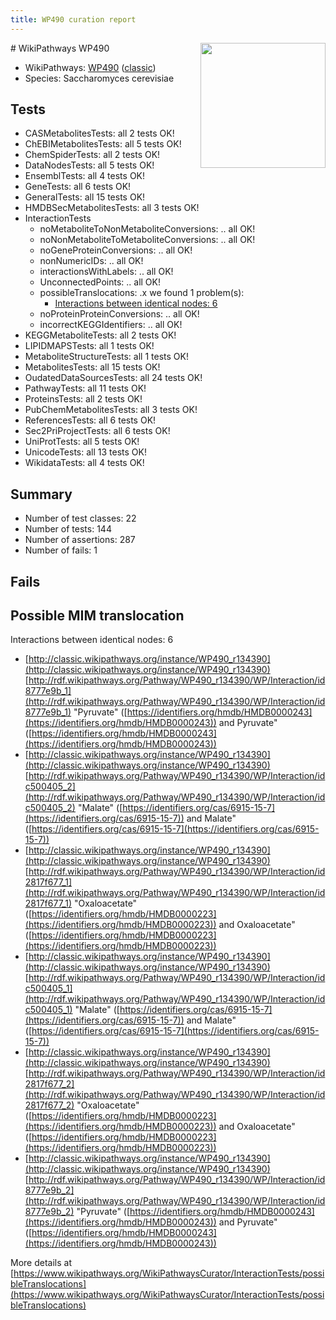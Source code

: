 ```yaml
---
title: WP490 curation report
---
```


<img style="float: right; width: 200px" src="https://upload.wikimedia.org/wikipedia/commons/thumb/8/83/Wplogo_with_text_500.png/640px-Wplogo_with_text_500.png" />
# WikiPathways WP490

* WikiPathways: [WP490](https://wikipathways.org/pathways/WP490) ([classic](https://classic.wikipathways.org/instance/WP490))
* Species: Saccharomyces cerevisiae
## Tests
* CASMetabolitesTests: all 2 tests OK!
* ChEBIMetabolitesTests: all 5 tests OK!
* ChemSpiderTests: all 2 tests OK!
* DataNodesTests: all 5 tests OK!
* EnsemblTests: all 4 tests OK!
* GeneTests: all 6 tests OK!
* GeneralTests: all 15 tests OK!
* HMDBSecMetabolitesTests: all 3 tests OK!
* InteractionTests
    * noMetaboliteToNonMetaboliteConversions: .. all OK!
    * noNonMetaboliteToMetaboliteConversions: .. all OK!
    * noGeneProteinConversions: .. all OK!
    * nonNumericIDs: .. all OK!
    * interactionsWithLabels: .. all OK!
    * UnconnectedPoints: .. all OK!
    * possibleTranslocations: .x we found 1 problem(s):
        * [Interactions between identical nodes: 6](#1c11820b)
    * noProteinProteinConversions: .. all OK!
    * incorrectKEGGIdentifiers: .. all OK!
* KEGGMetaboliteTests: all 2 tests OK!
* LIPIDMAPSTests: all 1 tests OK!
* MetaboliteStructureTests: all 1 tests OK!
* MetabolitesTests: all 15 tests OK!
* OudatedDataSourcesTests: all 24 tests OK!
* PathwayTests: all 11 tests OK!
* ProteinsTests: all 2 tests OK!
* PubChemMetabolitesTests: all 3 tests OK!
* ReferencesTests: all 6 tests OK!
* Sec2PriProjectTests: all 6 tests OK!
* UniProtTests: all 5 tests OK!
* UnicodeTests: all 13 tests OK!
* WikidataTests: all 4 tests OK!


## Summary

* Number of test classes: 22
* Number of tests: 144
* Number of assertions: 287
* Number of fails: 1

## Fails

<a name="1c11820b" />

## Possible MIM translocation

Interactions between identical nodes: 6

* [http://classic.wikipathways.org/instance/WP490_r134390](http://classic.wikipathways.org/instance/WP490_r134390) [http://rdf.wikipathways.org/Pathway/WP490_r134390/WP/Interaction/id8777e9b_1](http://rdf.wikipathways.org/Pathway/WP490_r134390/WP/Interaction/id8777e9b_1) "Pyruvate" ([https://identifiers.org/hmdb/HMDB0000243](https://identifiers.org/hmdb/HMDB0000243)) and 
Pyruvate" ([https://identifiers.org/hmdb/HMDB0000243](https://identifiers.org/hmdb/HMDB0000243))
* [http://classic.wikipathways.org/instance/WP490_r134390](http://classic.wikipathways.org/instance/WP490_r134390) [http://rdf.wikipathways.org/Pathway/WP490_r134390/WP/Interaction/idc500405_2](http://rdf.wikipathways.org/Pathway/WP490_r134390/WP/Interaction/idc500405_2) "Malate" ([https://identifiers.org/cas/6915-15-7](https://identifiers.org/cas/6915-15-7)) and 
Malate" ([https://identifiers.org/cas/6915-15-7](https://identifiers.org/cas/6915-15-7))
* [http://classic.wikipathways.org/instance/WP490_r134390](http://classic.wikipathways.org/instance/WP490_r134390) [http://rdf.wikipathways.org/Pathway/WP490_r134390/WP/Interaction/id2817f677_1](http://rdf.wikipathways.org/Pathway/WP490_r134390/WP/Interaction/id2817f677_1) "Oxaloacetate" ([https://identifiers.org/hmdb/HMDB0000223](https://identifiers.org/hmdb/HMDB0000223)) and 
Oxaloacetate" ([https://identifiers.org/hmdb/HMDB0000223](https://identifiers.org/hmdb/HMDB0000223))
* [http://classic.wikipathways.org/instance/WP490_r134390](http://classic.wikipathways.org/instance/WP490_r134390) [http://rdf.wikipathways.org/Pathway/WP490_r134390/WP/Interaction/idc500405_1](http://rdf.wikipathways.org/Pathway/WP490_r134390/WP/Interaction/idc500405_1) "Malate" ([https://identifiers.org/cas/6915-15-7](https://identifiers.org/cas/6915-15-7)) and 
Malate" ([https://identifiers.org/cas/6915-15-7](https://identifiers.org/cas/6915-15-7))
* [http://classic.wikipathways.org/instance/WP490_r134390](http://classic.wikipathways.org/instance/WP490_r134390) [http://rdf.wikipathways.org/Pathway/WP490_r134390/WP/Interaction/id2817f677_2](http://rdf.wikipathways.org/Pathway/WP490_r134390/WP/Interaction/id2817f677_2) "Oxaloacetate" ([https://identifiers.org/hmdb/HMDB0000223](https://identifiers.org/hmdb/HMDB0000223)) and 
Oxaloacetate" ([https://identifiers.org/hmdb/HMDB0000223](https://identifiers.org/hmdb/HMDB0000223))
* [http://classic.wikipathways.org/instance/WP490_r134390](http://classic.wikipathways.org/instance/WP490_r134390) [http://rdf.wikipathways.org/Pathway/WP490_r134390/WP/Interaction/id8777e9b_2](http://rdf.wikipathways.org/Pathway/WP490_r134390/WP/Interaction/id8777e9b_2) "Pyruvate" ([https://identifiers.org/hmdb/HMDB0000243](https://identifiers.org/hmdb/HMDB0000243)) and 
Pyruvate" ([https://identifiers.org/hmdb/HMDB0000243](https://identifiers.org/hmdb/HMDB0000243))


More details at [https://www.wikipathways.org/WikiPathwaysCurator/InteractionTests/possibleTranslocations](https://www.wikipathways.org/WikiPathwaysCurator/InteractionTests/possibleTranslocations)

